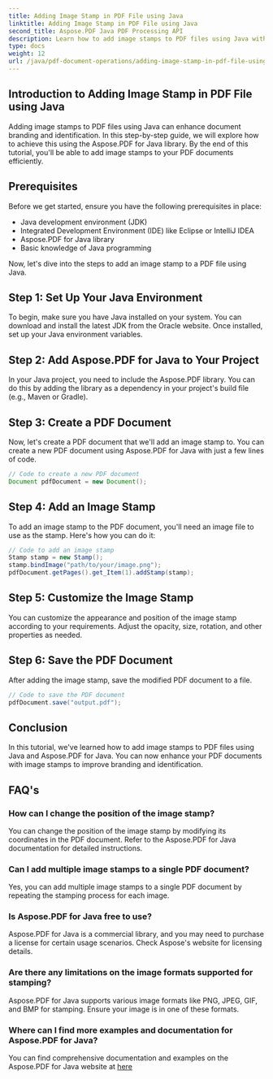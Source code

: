 ```yaml
---
title: Adding Image Stamp in PDF File using Java
linktitle: Adding Image Stamp in PDF File using Java
second_title: Aspose.PDF Java PDF Processing API
description: Learn how to add image stamps to PDF files using Java with this comprehensive Aspose.PDF for Java tutorial.
type: docs
weight: 12
url: /java/pdf-document-operations/adding-image-stamp-in-pdf-file-using-java/
---
```


## Introduction to Adding Image Stamp in PDF File using Java

Adding image stamps to PDF files using Java can enhance document branding and identification. In this step-by-step guide, we will explore how to achieve this using the Aspose.PDF for Java library. By the end of this tutorial, you'll be able to add image stamps to your PDF documents efficiently.

## Prerequisites

Before we get started, ensure you have the following prerequisites in place:

- Java development environment (JDK)
- Integrated Development Environment (IDE) like Eclipse or IntelliJ IDEA
- Aspose.PDF for Java library
- Basic knowledge of Java programming

Now, let's dive into the steps to add an image stamp to a PDF file using Java.

## Step 1: Set Up Your Java Environment

To begin, make sure you have Java installed on your system. You can download and install the latest JDK from the Oracle website. Once installed, set up your Java environment variables.

## Step 2: Add Aspose.PDF for Java to Your Project

In your Java project, you need to include the Aspose.PDF library. You can do this by adding the library as a dependency in your project's build file (e.g., Maven or Gradle).

## Step 3: Create a PDF Document

Now, let's create a PDF document that we'll add an image stamp to. You can create a new PDF document using Aspose.PDF for Java with just a few lines of code.

```java
// Code to create a new PDF document
Document pdfDocument = new Document();
```

## Step 4: Add an Image Stamp

To add an image stamp to the PDF document, you'll need an image file to use as the stamp. Here's how you can do it:

```java
// Code to add an image stamp
Stamp stamp = new Stamp();
stamp.bindImage("path/to/your/image.png");
pdfDocument.getPages().get_Item(1).addStamp(stamp);
```

## Step 5: Customize the Image Stamp

You can customize the appearance and position of the image stamp according to your requirements. Adjust the opacity, size, rotation, and other properties as needed.

## Step 6: Save the PDF Document

After adding the image stamp, save the modified PDF document to a file.

```java
// Code to save the PDF document
pdfDocument.save("output.pdf");
```

## Conclusion

In this tutorial, we've learned how to add image stamps to PDF files using Java and Aspose.PDF for Java. You can now enhance your PDF documents with image stamps to improve branding and identification.

## FAQ's

### How can I change the position of the image stamp?

You can change the position of the image stamp by modifying its coordinates in the PDF document. Refer to the Aspose.PDF for Java documentation for detailed instructions.

### Can I add multiple image stamps to a single PDF document?

Yes, you can add multiple image stamps to a single PDF document by repeating the stamping process for each image.

### Is Aspose.PDF for Java free to use?

Aspose.PDF for Java is a commercial library, and you may need to purchase a license for certain usage scenarios. Check Aspose's website for licensing details.

### Are there any limitations on the image formats supported for stamping?

Aspose.PDF for Java supports various image formats like PNG, JPEG, GIF, and BMP for stamping. Ensure your image is in one of these formats.

### Where can I find more examples and documentation for Aspose.PDF for Java?

You can find comprehensive documentation and examples on the Aspose.PDF for Java website at [here](https://reference.aspose.com/pdf/java/.)
